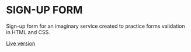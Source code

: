 # SIGN-UP FORM

Sign-up form for an imaginary service created to practice forms validation in HTML and CSS.

[Live version](https://agiemza.github.io/sign-up-form/)
